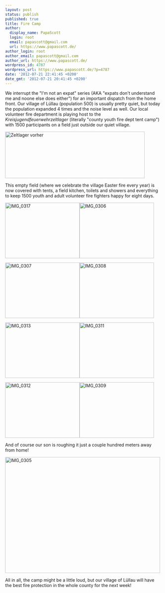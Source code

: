 ```yaml
---
layout: post
status: publish
published: true
title: Fire Camp
author:
  display_name: PapaScott
  login: root
  email: papascott@gmail.com
  url: https://www.papascott.de/
author_login: root
author_email: papascott@gmail.com
author_url: https://www.papascott.de/
wordpress_id: 4787
wordpress_url: https://www.papascott.de/?p=4787
date: '2012-07-21 22:41:45 +0200'
date_gmt: '2012-07-21 20:41:45 +0200'
---
```

<p>We interrupt the "I'm not an expat" series (AKA "expats don't understand me and noone else does either") for an important dispatch from the home front. Our village of Lüllau (population 500) is usually pretty quiet, but today the population expanded 4 times and the noise level as well. Our local volunteer fire department is playing host to the <em>Kreisjugendfeuerwehrzeltlager</em> (literally "county youth fire dept tent camp") with 1500 participants on a field just outside our quiet village.</p>
<p><img src="https://res.cloudinary.com/papascott/image/upload/wordpress/wp-content/uploads/2012/07/feld.png"  alt="Zeltlager vorher"  border="0"  width="450"  height="150" /></p>
<p>This empty field (where we celebrate the village Easter fire every year) is now covered with tents, a field kitchen, toilets and showers and everything to keep 1500 youth and adult volunteer fire fighters happy for eight days. </p>
<p><a href="http://www.flickr.com/photos/51035717986@N01/7617303796" title="View 'IMG_0317' on Flickr.com"><img border="0" alt="IMG_0317" width="240" src="9.staticflickr.com/8142/7617303796_bb438649f7_m.jpg" height="179"/></a><a href="http://www.flickr.com/photos/51035717986@N01/7617268292" title="View 'IMG_0306' on Flickr.com"><img border="0" alt="IMG_0306" width="240" src="8.staticflickr.com/7280/7617268292_57dd20c4b5_m.jpg" height="179"/></a></p>
<p><a href="http://www.flickr.com/photos/51035717986@N01/7617271638" title="View 'IMG_0307' on Flickr.com"><img border="0" alt="IMG_0307" width="240" src="9.staticflickr.com/8290/7617271638_14cd1b2a59_m.jpg" height="179"/></a><a href="http://www.flickr.com/photos/51035717986@N01/7617275752" title="View 'IMG_0308' on Flickr.com"><img border="0" alt="IMG_0308" width="240" src="9.staticflickr.com/8161/7617275752_96e82d7915_m.jpg" height="179"/></a></p>
<p><a href="http://www.flickr.com/photos/51035717986@N01/7617290470" title="View 'IMG_0313' on Flickr.com"><img border="0" alt="IMG_0313" width="240" src="9.staticflickr.com/8163/7617290470_126f0d5d14_m.jpg" height="179"/></a><a href="http://www.flickr.com/photos/51035717986@N01/7617285432" title="View 'IMG_0311' on Flickr.com"><img border="0" alt="IMG_0311" width="240" src="9.staticflickr.com/8287/7617285432_2a6a76cbc5_m.jpg" height="179"/></a> </p>
<p><a href="http://www.flickr.com/photos/51035717986@N01/7617287928" title="View 'IMG_0312' on Flickr.com"><img border="0" alt="IMG_0312" width="240" src="9.staticflickr.com/8159/7617287928_c7125432a2_m.jpg" height="179"/></a><a href="http://www.flickr.com/photos/51035717986@N01/7617278608" title="View 'IMG_0309' on Flickr.com"><img border="0" alt="IMG_0309" width="240" src="9.staticflickr.com/8166/7617278608_0313593420_m.jpg" height="179"/></a></p>
<p>And of course our son is roughing it just a couple hundred meters away from home!</p>
<p><a href="http://www.flickr.com/photos/51035717986@N01/7617261790" title="View 'IMG_0305' on Flickr.com"><img border="0" alt="IMG_0305" width="500" src="8.staticflickr.com/7249/7617261790_25fcdcf42b.jpg" height="374"/></a></p>
<p>All in all, the camp might be a little loud, but our village of Lüllau will have the best fire protection in the whole county for the next week!</p>
